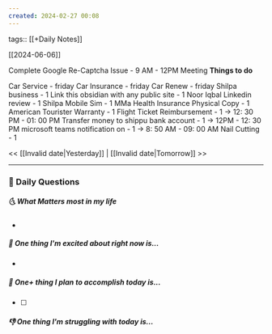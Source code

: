 ```yaml
---
created: 2024-02-27 00:08
---
```

tags:: [[+Daily Notes]]

[[2024-06-06]]

Complete Google Re-Captcha Issue - 9 AM - 12PM
Meeting 
**Things to do**

Car Service - friday
Car Insurance - friday
Car Renew - friday
Shilpa business - 1
Link this obsidian with any public site - 1
Noor Iqbal Linkedin review - 1
Shilpa Mobile Sim - 1
MMa Health Insurance Physical Copy - 1
American Tourister Warranty - 1
Flight Ticket Reimbursement - 1 -> 12: 30 PM - 01: 00 PM
Transfer money to shippu bank account - 1 -> 12PM - 12: 30 PM
microsoft teams notification on - 1 -> 8: 50 AM - 09: 00 AM
Nail Cutting - 1


<< [[Invalid date|Yesterday]] | [[Invalid date|Tomorrow]] >>

---
### 📅 Daily Questions
##### 🌜 What Matters most in my life
- 

##### 🙌 One thing I'm excited about right now is...
- 

##### 🚀 One+ thing I plan to accomplish today is...
- [ ] 

##### 👎 One thing I'm struggling with today is...
